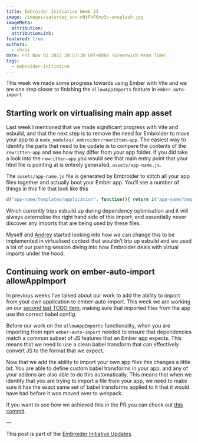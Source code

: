 ```yaml
---
title: Embroider Initiative Week 22
image: /images/saturday_sun-nNtFxF6ny5c-unsplash.jpg
imageMeta:
  attribution:
  attributionLink:
featured: true
authors:
  - chris
date: Fri Nov 03 2023 20:57:30 GMT+0000 (Greenwich Mean Time)
tags:
  - embroider-initiative
---
```


This week we made some progress towards using Ember with Vite and we are one step closer to finishing the `allowAppImports` feature in `ember-auto-import`

## Starting work on virtualising main app asset

Last week I mentioned that we made significant progress with Vite and esbuild, and that the next step is to remove the need for Embroider to move your app to a `node_modules/.embroider/rewritten-app`. The easiest way to identify the parts that need to be update is to compare the contents of the `rewritten-app` and see how they differ from your app folder. If you did take a look into the `rewritten-app` you would see that main entry point that your html file is pointing at is entirely generated, `assets/app-name.js`.

The `assets/app-name.js` file is generated by Embroider to stitch all your app files together and actually boot your Ember app. You’ll see a number of things in this file that look like this

```js
d("app-name/templates/application", function(){ return i("app-name/templates/application.hbs");});
```

Which currently trips esbuild up during dependency optimisation and it will always externalise the right hand side of this import, and essentially never discover any imports that are being used by these files.

Myself and [Andrey](https://github.com/lolmaus) started looking into how we can change this to be implemented in virtualised context that wouldn’t trip up esbuild and we used a lot of our pairing session diving into how Embroider deals with virtual imports under the hood. 

## Continuing work on ember-auto-import allowAppImport

In previous weeks I’ve talked about our work to add the ability to import from your own application to ember-auto-import. This week we are working on our [second last TODO item](https://github.com/embroider-build/ember-auto-import/pull/587), making sure that imported files from the app use the correct babel config.

Before our work on the `allowAppImports` functionality, when you are importing from npm `ember-auto-import` needed to ensure that dependencies match a common subset of JS features that an Ember app expects. This means that we need to use a clean babel transform that can effectively convert JS to the format that we expect.

Now that we add the ability to import your own app files this changes a little bit. You are able to define custom babel transforms in your app, and any of your addons are also able to do this automatically. This means that when we identify that you are trying to import a file from your app, we need to make sure it has the exact same set of babel transforms applied to it that it would have had before it was moved over to webpack.

If you want to see how we achieved this in the PR you can check out [this commit](https://github.com/embroider-build/ember-auto-import/pull/587/commits/bfe310a99ccf3546d2a9206fcfeb0670b92ca24a). 

— 

This post is part of the [Embroider Initiative Updates](/embroider-initiative-updates).